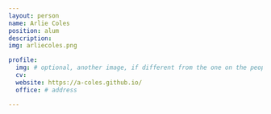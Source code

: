 ```yaml
---
layout: person
name: Arlie Coles
position: alum
description:
img: arliecoles.png

profile:
  img: # optional, another image, if different from the one on the people page
  cv:
  website: https://a-coles.github.io/
  office: # address

---
```

